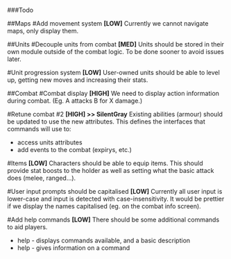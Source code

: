 ###Todo

##Maps
#Add movement system __[LOW]__
Currently we cannot navigate maps, only display them.

##Units
#Decouple units from combat __[MED]__
Units should be stored in their own module outside of the combat logic.  To be done sooner to avoid issues later.

#Unit progression system __[LOW]__
User-owned units should be able to level up, getting new moves and increasing their stats.

##Combat
#Combat display __[HIGH]__
We need to display action information during combat.  (Eg. A attacks B for X damage.)

#Retune combat #2 __[HIGH] >> SilentGray__
Existing abilities (armour) should be updated to use the new attributes.  This defines the interfaces that commands will use to:

* access units attributes
* add events to the combat (expirys, etc.)

#Items __[LOW]__
Characters should be able to equip items.  This should provide stat boosts to the holder as well as setting what the basic attack does (melee, ranged...).

#User input prompts should be capitalised __[LOW]__
Currently all user input is lower-case and input is detected with case-insensitivity.  It would be prettier if we display the names capitalised (eg. on the combat info screen).

#Add help commands __[LOW]__
There should be some additional commands to aid players.

* help           - displays commands available, and a basic description
* help <command> - gives information on a command
